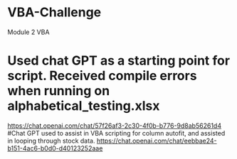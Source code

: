 # VBA-Challenge
Module 2 VBA 
# Used chat GPT as a starting point for script. Received compile errors when running on alphabetical_testing.xlsx
https://chat.openai.com/chat/57f26af3-2c30-4f0b-b776-9d8ab56261d4
#Chat GPT used to assist in VBA scripting for column autofit, and assisted in looping through stock data.
https://chat.openai.com/chat/eebbae24-b151-4ac6-b0d0-d40123252aae
   
